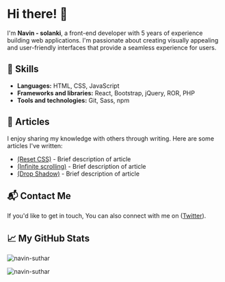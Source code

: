 # Hi there! 👋

I'm **Navin - solanki**, a front-end developer with 5 years of experience building web applications. I'm passionate about creating visually appealing and user-friendly interfaces that provide a seamless experience for users.

## 🔧 Skills
- **Languages:** HTML, CSS, JavaScript
- **Frameworks and libraries:** React, Bootstrap, jQuery, ROR, PHP
- **Tools and technologies:** Git, Sass, npm


## 📝 Articles
I enjoy sharing my knowledge with others through writing. Here are some articles I've written:
- [(Reset CSS)](https://www.webdeveloperblogs.com/2023/02/reset-css.html) - Brief description of article
- [(Infinite scrolling)](https://www.webdeveloperblogs.com/2023/05/infinite-scrolling.html) - Brief description of article
- [(Drop Shadow)](https://www.webdeveloperblogs.com/2023/04/drop-shadow.html) - Brief description of article

## 📬 Contact Me
If you'd like to get in touch, You can also connect with me on  ([Twitter](https://twitter.com/NavinSo92429049)).

## 📈 My GitHub Stats

<p align="left"> <img src="https://github-readme-stats.vercel.app/api?username=navin-suthar&show_icons=true&theme=gotham" alt="navin-suthar" />
<p align="left"><img align="left" src="https://github-readme-stats.vercel.app/api/top-langs?username=navin-suthar&show_icons=true&locale=en&layout=compact&theme=radical" alt="navin-suthar" /></p> 
